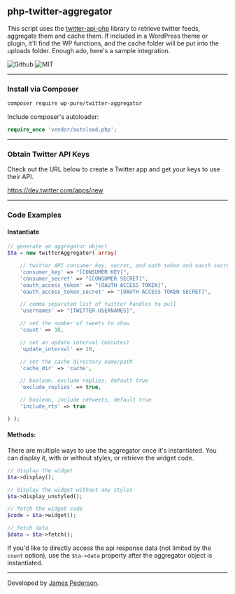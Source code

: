 ## php-twitter-aggregator

This script uses the [twitter-api-php](https://github.com/J7mbo/twitter-api-php) library to retrieve twitter feeds, aggregate them and cache them. If included in a WordPress theme or plugin, it'll find the WP functions, and the cache folder will be put into the uploads folder. Enough ado, here's a sample integration.

![Github](https://img.shields.io/github/release/jpederson/php-twitter-aggregator.svg) ![MIT](https://img.shields.io/github/license/jpederson/php-twitter-aggregator.svg)

*****

### Install via Composer

```sh
composer require wp-pure/twitter-aggregator
```

Include composer's autoloader:

```php
require_once 'vendor/autoload.php';
```

*****

### Obtain Twitter API Keys

Check out the URL below to create a Twitter app and get your keys to use their API.

https://dev.twitter.com/apps/new

*****

### Code Examples

#### Instantiate

```php
// generate an aggregator object
$ta = new twitterAggregator( array(

	// twitter API consumer key, secret, and oath token and oauth secret
    'consumer_key' => "[CONSUMER KEY]",
    'consumer_secret' => "[CONSUMER SECRET]",
    'oauth_access_token' => "[OAUTH ACCESS TOKEN]",
    'oauth_access_token_secret' => "[OAUTH ACCESS TOKEN SECRET]",

    // comma separated list of twitter handles to pull
    'usernames' => "[TWITTER USERNAMES]",

    // set the number of tweets to show
    'count' => 10,

	// set an update interval (minutes)
    'update_interval' => 10,

    // set the cache directory name/path
    'cache_dir' => 'cache',

    // boolean, exclude replies, default true
    'exclude_replies' => true,

    // boolean, include retweets, default true
    'include_rts' => true

) );
```

#### Methods:

There are multiple ways to use the aggregator once it's instantiated. You can display it, with or without styles, or retrieve the widget code.

```php
// display the widget
$ta->display();

// display the widget without any styles
$ta->display_unstyled();

// fetch the widget code
$code = $ta->widget();

// fetch data
$data = $ta->fetch();
```

If you'd like to directly access the api response data (not limited by the `count` option), use the `$ta->data` property after the aggregator object is instantiated.

*****

Developed by [James Pederson](https://jpederson.com).